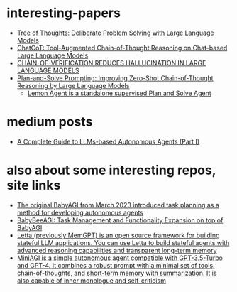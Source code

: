 # interesting-papers

* [Tree of Thoughts: Deliberate Problem Solving with Large Language Models](https://arxiv.org/pdf/2305.10601)
* [ChatCoT: Tool-Augmented Chain-of-Thought Reasoning on Chat-based Large Language Models](https://arxiv.org/pdf/2305.14323)
* [CHAIN-OF-VERIFICATION REDUCES HALLUCINATION IN LARGE LANGUAGE MODELS](https://arxiv.org/pdf/2309.11495)
* [Plan-and-Solve Prompting: Improving Zero-Shot Chain-of-Thought Reasoning by Large Language Models](https://arxiv.org/abs/2305.04091)
  * [Lemon Agent is a standalone supervised Plan and Solve Agent](https://github.com/felixbrock/lemon-agent)

# medium posts

* [A Complete Guide to LLMs-based Autonomous Agents (Part I)](https://medium.com/the-modern-scientist/a-complete-guide-to-llms-based-autonomous-agents-part-i-69515c016792)

# also about some interesting repos, site links

* [The original BabyAGI from March 2023 introduced task planning as a method for developing autonomous agents](https://github.com/yoheinakajima/babyagi)
* [BabyBeeAGI: Task Management and Functionality Expansion on top of BabyAGI](https://yoheinakajima.com/babybeeagi-task-management-and-functionality-expansion-on-top-of-babyagi/)
* [Letta (previously MemGPT) is an open source framework for building stateful LLM applications. You can use Letta to build stateful agents with advanced reasoning capabilities and transparent long-term memory](https://github.com/cpacker/MemGPT)
* [MiniAGI is a simple autonomous agent compatible with GPT-3.5-Turbo and GPT-4. It combines a robust prompt with a minimal set of tools, chain-of-thoughts, and short-term memory with summarization. It is also capable of inner monologue and self-criticism](https://github.com/muellerberndt/mini-agi)
